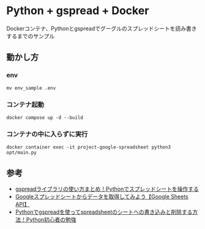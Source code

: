 # Python + gspread + Docker

Dockerコンテナ、Pythonとgspreadでグーグルのスプレッドシートを読み書きするまでのサンプル

## 動かし方

### env

    mv env_sample .env

### コンテナ起動

    docker compose up -d --build

### コンテナの中に入らずに実行

    docker container exec -it project-google-spreadsheet python3 opt/main.py

## 参考

- [gspreadライブラリの使い方まとめ！Pythonでスプレッドシートを操作する](https://tanuhack.com/library-gspread/)
- [Googleスプレッドシートからデータを取得してみよう【Google Sheets API】](https://news.mynavi.jp/techplus/article/excelvbaweb-14/)
- [Pythonでgspreadを使ってspreadsheetのシートへの書き込みと削除する方法！Python初心者の勉強](https://programmer-life.work/python/gspread-write-spreadsheet)

